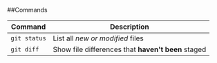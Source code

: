 ##Commands

| Command | Description |
| --- | --- |
| `git status` | List all *new or modified* files |
| `git diff` | Show file differences that **haven't been** staged |